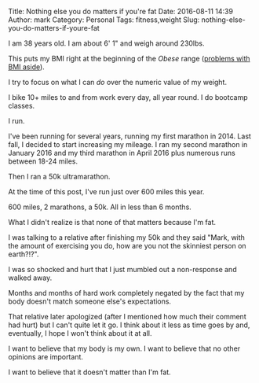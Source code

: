 Title: Nothing else you do matters if you're fat
Date: 2016-08-11 14:39
Author: mark
Category: Personal
Tags: fitness,weight
Slug: nothing-else-you-do-matters-if-youre-fat

I am 38 years old. I am about 6' 1" and weigh around 230lbs.

This puts my BMI right at the beginning of the *Obese* range ([problems with BMI aside](https://www.google.com/webhp?sourceid=chrome-instant&ion=1&espv=2&ie=UTF-8#q=problems%20with%20bmi)).

I try to focus on what I can _do_ over the numeric value of my weight.

I bike 10+ miles to and from work every day, all year round.  I do bootcamp classes.

I run.

I've been running for several years, running my first marathon in 2014. Last fall, I decided to start increasing my mileage.  I ran my second marathon in January 2016 and my third marathon in April 2016 plus numerous runs between 18-24 miles.

Then I ran a 50k ultramarathon.

At the time of this post, I've run just over 600 miles this year.

600 miles, 2 marathons, a 50k. All in less than 6 months.

What I didn't realize is that none of that matters because I'm fat.

I was talking to a relative after finishing my 50k and they said "Mark, with the amount of exercising you do, how are you not the skinniest person on earth?!?".

I was so shocked and hurt that I just mumbled out a non-response and walked away.

Months and months of hard work completely negated by the fact that my body doesn't match someone else's expectations.

That relative later apologized (after I mentioned how much their comment had hurt) but I can't quite let it go. I think about it less as time goes by and, eventually, I hope I won't think about it at all.

I want to believe that my body is my own. I want to believe that no other opinions are important.

I want to believe that it doesn't matter than I'm fat.
